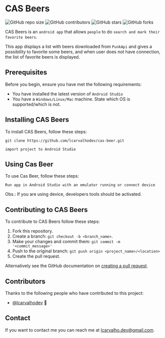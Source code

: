 # CAS Beers
![GitHub repo size](https://img.shields.io/github/repo-size/lcarvalhodev/cas-beer)
![GitHub contributors](https://img.shields.io/github/contributors/lcarvalhodev/cas-beer)
![GitHub stars](https://img.shields.io/github/stars/lcarvalhodev/cas-beer?style=social)
![GitHub forks](https://img.shields.io/github/forks/lcarvalhodev/cas-beer?style=social)

CAS Beers is an `android app` that allows `people` to do `search and mark their favorite beers`.

This app displays a list with beers downloaded from `PunkApi` and gives a possibility to favorite some beers, and when user does not have connection, the list of favorite beers is displayed.

## Prerequisites

Before you begin, ensure you have met the following requirements:
* You have installed the latest version of `Android Studio`
* You have a `Windows/Linux/Mac` machine. State which OS is supported/which is not.

## Installing CAS Beers

To install CAS Beers, follow these steps:


```
git clone https://github.com/lcarvalhodev/cas-beer.git
```

```
import project to Android Studio
```

## Using Cas Beer

To use Cas Beer, follow these steps:

```
Run app in Android Studio with an emulator running or connect device 
```

Obs.: If you are using device, developers tools should be activated.

## Contributing to CAS Beers
To contribute to CAS Beers follow these steps:

1. Fork this repository.
2. Create a branch: `git checkout -b <branch_name>`.
3. Make your changes and commit them: `git commit -m '<commit_message>'`
4. Push to the original branch: `git push origin <project_name>/<location>`
5. Create the pull request.

Alternatively see the GitHub documentation on [creating a pull request](https://help.github.com/en/github/collaborating-with-issues-and-pull-requests/creating-a-pull-request).

## Contributors

Thanks to the following people who have contributed to this project:

* [@lcarvalhodev](https://github.com/lcarbalhodev) 📖

## Contact

If you want to contact me you can reach me at <lcarvalho.dev@gmail.com>.
